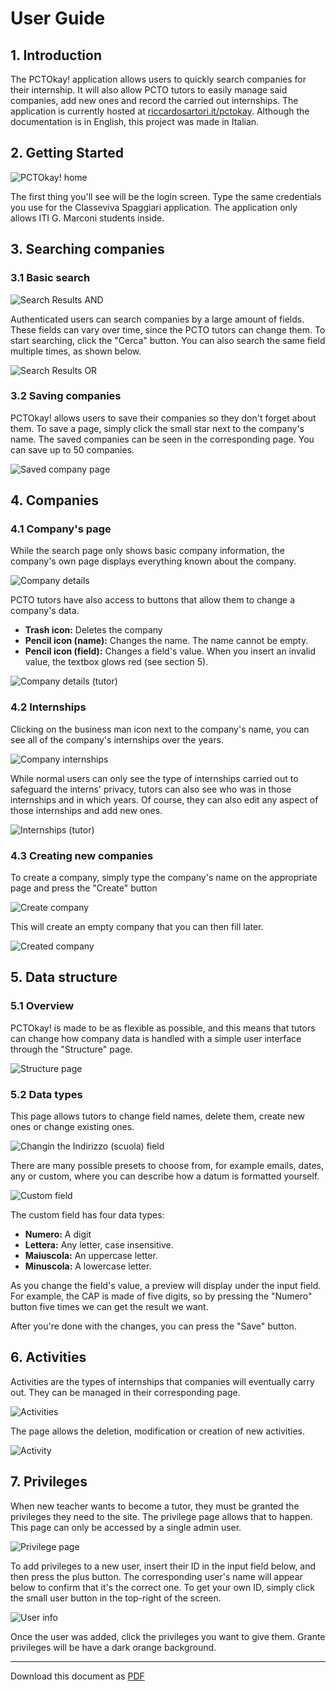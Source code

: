 # User Guide

## 1. Introduction

The PCTOkay! application allows users to quickly search companies for their internship. It will also allow PCTO tutors to easily manage said companies, add new ones and record the carried out internships. The application is currently hosted at [riccardosartori.it/pctokay](https://www.riccardosartori.it/pctokay/). Although the documentation is in English, this project was made in Italian.

## 2. Getting Started

![PCTOkay! home](img/user_guide/pctokay_home.jpg)

The first thing you'll see will be the login screen. Type the same credentials you use for the Classeviva Spaggiari application. The application only allows ITI G. Marconi students inside.

## 3. Searching companies

### 3.1 Basic search

![Search Results AND](img/user_guide/search_results_and.jpg)

Authenticated users can search companies by a large amount of fields. These fields can vary over time, since the PCTO tutors can change them. To start searching, click the "Cerca" button. You can also search the same field multiple times, as shown below.

![Search Results OR](img/user_guide/search_results_or.jpg)

### 3.2 Saving companies

PCTOkay! allows users to save their companies so they don't forget about them. To save a page, simply click the small star next to the company's name. The saved companies can be seen in the corresponding page. You can save up to 50 companies.

![Saved company page](img/user_guide/saved_companies.jpg)

## 4. Companies

### 4.1 Company's page

While the search page only shows basic company information, the company's own page displays everything known about the company.

![Company details](img/user_guide/company_details.jpg)

PCTO tutors have also access to buttons that allow them to change a company's data.

+ **Trash icon:** Deletes the company
+ **Pencil icon (name):** Changes the name. The name cannot be empty.
+ **Pencil icon (field):** Changes a field's value. When you insert an invalid value, the textbox glows red (see section 5).

![Company details (tutor)](img/user_guide/company_details_privileged.jpg)

### 4.2 Internships

Clicking on the business man icon next to the company's name, you can see all of the company's internships over the years.

![Company internships](img/user_guide/internships.jpg)

While normal users can only see the type of internships carried out to safeguard the interns' privacy, tutors can also see who was in those internships and in which years. Of course, they can also edit any aspect of those internships and add new ones.

![Internships (tutor)](img/user_guide/internships_privileged.jpg)

### 4.3 Creating new companies

To create a company, simply type the company's name on the appropriate page and press the "Create" button

![Create company](img/user_guide/new_company.jpg)

This will create an empty company that you can then fill later.

![Created company](img/user_guide/created_company.jpg)

## 5. Data structure

### 5.1 Overview

PCTOkay! is made to be as flexible as possible, and this means that tutors can change how company data is handled with a simple user interface through the "Structure" page.

![Structure page](img/user_guide/fields_page.jpg)

### 5.2 Data types

This page allows tutors to change field names, delete them, create new ones or change existing ones.

![Changin the Indirizzo (scuola) field](img/user_guide/field_details.jpg)

There are many possible presets to choose from, for example emails, dates, any or custom, where you can describe how a datum is formatted yourself. 

![Custom field](img/user_guide/custom_field.png)

The custom field has four data types:

+ **Numero:** A digit
+ **Lettera:** Any letter, case insensitive.
+ **Maiuscola:** An uppercase letter.
+ **Minuscola:** A lowercase letter.

As you change the field's value, a preview will display under the input field. For example, the CAP is made of five digits, so by pressing the "Numero" button five times we can get the result we want.

After you're done with the changes, you can press the "Save" button.

## 6. Activities

Activities are the types of internships that companies will eventually carry out. They can be managed in their corresponding page.

![Activities](img/user_guide/activity_page.jpg)

The page allows the deletion, modification or creation of new activities.

![Activity](img/user_guide/new_activity.jpg)

## 7. Privileges

When new teacher wants to become a tutor, they must be granted the privileges they need to the site. The privilege page allows that to happen. This page can only be accessed by a single admin user.

![Privilege page](img/user_guide/privilege_page.jpg)

To add privileges to a new user, insert their ID in the input field below, and then press the plus button. The corresponding user's name will appear below to confirm that it's the correct one. To get your own ID, simply click the small user button in the top-right of the screen.

![User info](img/user_guide/user_info.jpg)

Once the user was added, click the privileges you want to give them. Grante privileges will be have a dark orange background.

---

Download this document as [PDF](pdf/user_guide.pdf)